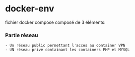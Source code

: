 # docker-env
fichier docker compose composé de 3 éléments:

### Partie réseau ###
    - Un réseau public permettant l'acces au container VPN
    - UN réseau privé containant les containers PHP et MYSQL

